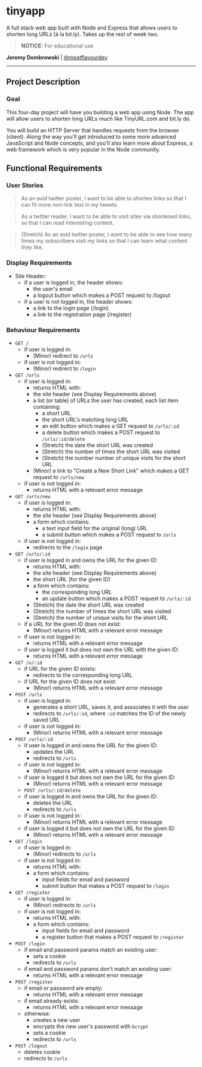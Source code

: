 # tinyapp

A full stack web app built with Node and Express that allows users to shorten long URLs (à la bit.ly). Takes up the rest of week two.

> **NOTICE:** For educational use

**Jeremy Dombrowski** | [@meatflavourdev](https://twitter.com/meatflavourdev)

---

## Project Description
### Goal
This four-day project will have you building a web app using Node. The app will allow users to shorten long URLs much like TinyURL.com and bit.ly do.

You will build an HTTP Server that handles requests from the browser (client). Along the way you'll get introduced to some more advanced JavaScript and Node concepts, and you'll also learn more about Express, a web framework which is very popular in the Node community.

## Functional Requirements
### User Stories
> As an avid twitter poster,
> I want to be able to shorten links
> so that I can fit more non-link text in my tweets.

> As a twitter reader,
> I want to be able to visit sites via shortened links,
> so that I can read interesting content.

> (Stretch) As an avid twitter poster,
> I want to be able to see how many times my subscribers visit my links
> so that I can learn what content they like.

### Display Requirements

- Site Header:
  - if a user is logged in, the header shows:
    - the user's email
    - a logout button which makes a POST request to /logout
  - if a user is not logged in, the header shows:
    - a link to the login page (/login)
    - a link to the registration page (/register)

### Behaviour Requirements
- `GET /`
  - if user is logged in:
    - (Minor) redirect to `/urls`
  - if user is not logged in:
    - (Minor) redirect to `/login`
- `GET /urls`
  - if user is logged in:
    - returns HTML with:
    - the site header (see Display Requirements above)
    - a list (or table) of URLs the user has created, each list item containing:
      - a short URL
      - the short URL's matching long URL
      - an edit button which makes a GET request to `/urls/:id`
      - a delete button which makes a POST request to `/urls/:id/delete`
      - (Stretch) the date the short URL was created
      - (Stretch) the number of times the short URL was visited
      - (Stretch) the number number of unique visits for the short URL
    - (Minor) a link to "Create a New Short Link" which makes a GET request to `/urls/new`
  - if user is not logged in:
    - returns HTML with a relevant error message
- `GET /urls/new`
  - if user is logged in:
    - returns HTML with:
    - the site header (see Display Requirements above)
    - a form which contains:
      - a text input field for the original (long) URL
      - a submit button which makes a POST request to `/urls`
  - if user is not logged in:
    - redirects to the `/login` page
- `GET /urls/:id`
  - if user is logged in and owns the URL for the given ID:
    - returns HTML with:
    - the site header (see Display Requirements above)
    - the short URL (for the given ID)
    - a form which contains:
      - the corresponding long URL
      - an update button which makes a POST request to `/urls/:id`
    - (Stretch) the date the short URL was created
    - (Stretch) the number of times the short URL was visited
    - (Stretch) the number of unique visits for the short URL
  - if a URL for the given ID does not exist:
    - (Minor) returns HTML with a relevant error message
  - if user is not logged in:
    - returns HTML with a relevant error message
  - if user is logged it but does not own the URL with the given ID:
    - returns HTML with a relevant error message
- `GET /u/:id`
  - if URL for the given ID exists:
    - redirects to the corresponding long URL
  - if URL for the given ID does not exist:
    - (Minor) returns HTML with a relevant error message
- `POST /urls`
  - if user is logged in:
    - generates a short URL, saves it, and associates it with the user
    - redirects to `/urls/:id`, where `:id` matches the ID of the newly saved URL
  - if user is not logged in:
    - (Minor) returns HTML with a relevant error message
- `POST /urls/:id`
  - if user is logged in and owns the URL for the given ID:
    - updates the URL
    - redirects to `/urls`
  - if user is not logged in:
    - (Minor) returns HTML with a relevant error message
  - if user is logged it but does not own the URL for the given ID:
    - (Minor) returns HTML with a relevant error message
  - `POST /urls/:id/delete`
  - if user is logged in and owns the URL for the given ID:
    - deletes the URL
    - redirects to `/urls`
  - if user is not logged in:
    - (Minor) returns HTML with a relevant error message
  - if user is logged it but does not own the URL for the given ID:
    - (Minor) returns HTML with a relevant error message
- `GET /login`
  - if user is logged in:
    - (Minor) redirects to `/urls`
  - if user is not logged in:
    - returns HTML with:
    - a form which contains:
      - input fields for email and password
      - submit button that makes a POST request to `/login`
- `GET /register`
  - if user is logged in:
    - (Minor) redirects to `/urls`
  - if user is not logged in:
    - returns HTML with:
    - a form which contains:
      - input fields for email and password
      - a register button that makes a POST request to `/register`
- `POST /login`
  - if email and password params match an existing user:
    - sets a cookie
    - redirects to `/urls`
  - if email and password params don't match an existing user:
    - returns HTML with a relevant error message
- `POST /register`
  - if email or password are empty:
    - returns HTML with a relevant error message
  - if email already exists:
    - returns HTML with a relevant error message
  - otherwise:
    - creates a new user
    - encrypts the new user's password with `bcrypt`
    - sets a cookie
    - redirects to `/urls`
- `POST /logout`
  - deletes cookie
  - redirects to `/urls`
